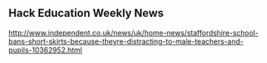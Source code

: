 ## Hack Education Weekly News

http://www.independent.co.uk/news/uk/home-news/staffordshire-school-bans-short-skirts-because-theyre-distracting-to-male-teachers-and-pupils-10362952.html
